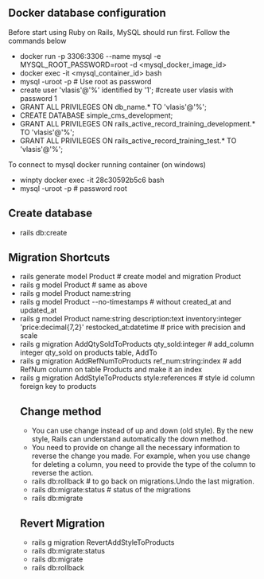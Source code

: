 ## Docker database configuration
Before start using Ruby on Rails, MySQL should run first. Follow the commands below  

- docker run -p 3306:3306 --name mysql -e MYSQL_ROOT_PASSWORD=root -d <mysql_docker_image_id>  
- docker exec -it <mysql_container_id> bash  
- mysql -uroot -p # Use root as password  
- create user 'vlasis'@'%' identified by '1'; #create user vlasis with password 1  
- GRANT ALL PRIVILEGES ON db_name.* TO 'vlasis'@'%';  
- CREATE DATABASE simple_cms_development;  
- GRANT ALL PRIVILEGES ON rails_active_record_training_development.* TO 'vlasis'@'%';  
- GRANT ALL PRIVILEGES ON rails_active_record_training_test.* TO 'vlasis'@'%';

To connect to mysql docker running container (on windows)
- winpty docker exec -it 28c30592b5c6 bash
- mysql -uroot -p   # password root

## Create database
- rails db:create

## Migration Shortcuts
- rails generate model Product # create model and migration Product  
- rails g model Product  # same as above  
- rails g model Product name:string  
- rails g model Product --no-timestamps # without created_at and updated_at  
- rails g model Product name:string description:text inventory:integer 'price:decimal{7,2}' restocked_at:datetime  # price with precision and scale
- rails g migration AddQtySoldToProducts qty_sold:integer  # add_column integer qty_sold on products table, Add<Something>To<Table>  
- rails g migration AddRefNumToProducts ref_num:string:index  # add RefNum column on table Products and make it an index
- rails g migration AddStyleToProducts style:references  # style id column foreign key to products

## Change method
- You can use change instead of up and down (old style). By the new style, Rails can understand automatically the down method.
- You need to provide on change all the necessary information to reverse the change you made. For example, when you use change for deleting a column, you need to provide the type of the column to reverse the action.
- rails db:rollback # to go back on migrations.Undo the last migration.
- rails db:migrate:status  # status of the migrations
- rails db:migrate

## Revert Migration
- rails g migration RevertAddStyleToProducts
- rails db:migrate:status  
- rails db:migrate
- rails db:rollback
